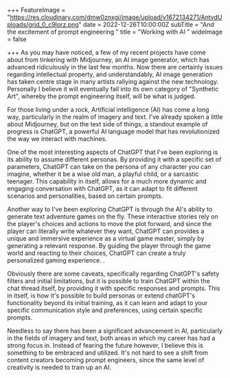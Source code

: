 +++
FeatureImage = "https://res.cloudinary.com/dmw0znxgj/image/upload/v1672134271/AntvdUploads/grid_0_c9lorz.png"
date = 2022-12-26T10:00:00Z
subTitle = "And the excitement of prompt engineering "
title = "Working with AI "
wideImage = false

+++
As you may have noticed, a few of my recent projects have come about from tinkering with Midjourney, an AI image generator, which has advanced ridiculously in the last few months. Now there are certainly issues regarding intellectual property, and understandably, AI image generation has taken centre stage in many artists rallying against the new technology. Personally I believe it will eventually fall into its own category of "Synthetic Art", whereby the prompt engineering itself, will be what is judged.

For those living under a rock, Artificial intelligence (AI) has come a long way, particularly in the realm of imagery and text. I've already spoken a little about Midjourney, but on the text side of things, a standout example of progress is ChatGPT, a powerful AI language model that has revolutionized the way we interact with machines.

One of the most interesting aspects of ChatGPT that I've been exploring is its ability to assume different personas. By providing it with a specific set of parameters, ChatGPT can take on the persona of any character you can imagine, whether it be a wise old man, a playful child, or a sarcastic teenager. This capability in itself, allows for a much more dynamic and engaging conversation with ChatGPT, as it can adapt to fit different scenarios and personalities, based on certain prompts.

Another way to I've been exploring ChatGPT is through the AI's ability to generate text adventure games on the fly. These interactive stories rely on the player's choices and actions to move the plot forward, and since the player can literally write whatever they want, ChatGPT can provides a unique and immersive experience as a virtual game master, simply by generating a relevant response. By guiding the player through the game world and reacting to their choices, ChatGPT can create a truly personalized gaming experience. .

Obviously there are some caveats, specifically regarding ChatGPT's safety filters and initial limitations, but it is possible to train ChatGPT within the chat thread itself, by providing it with specific responses and prompts. This in itself, is how it's possible to build personas or extend chatGPT's functionality beyond its initial training, as it can learn and adapt to your specific communication style and preferences, using certain specific prompts.

Needless to say there has been a significant advancement in AI, particularly in the fields of imagery and text, both areas in which my career has had a strong focus in. Instead of fearing the future however, I believe this is something to be embraced and utilized. It's not hard to see a shift from content creators becoming prompt engineers, since the same level of creativity is needed to train up an AI.